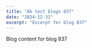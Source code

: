 ```yaml
---
title: "Ak test blogs 837"
date: "2024-12-31"
excerpt: "Excerpt for blog 837"
---
```


Blog content for blog 837
